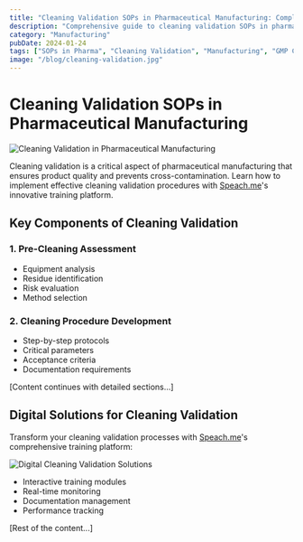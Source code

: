 ```yaml
---
title: "Cleaning Validation SOPs in Pharmaceutical Manufacturing: Complete Guide"
description: "Comprehensive guide to cleaning validation SOPs in pharma manufacturing - ensure GMP compliance and prevent cross-contamination"
category: "Manufacturing"
pubDate: 2024-01-24
tags: ["SOPs in Pharma", "Cleaning Validation", "Manufacturing", "GMP Compliance"]
image: "/blog/cleaning-validation.jpg"
---
```


# Cleaning Validation SOPs in Pharmaceutical Manufacturing

![Cleaning Validation in Pharmaceutical Manufacturing](/blog/cleaning-validation.jpg)

Cleaning validation is a critical aspect of pharmaceutical manufacturing that ensures product quality and prevents cross-contamination. Learn how to implement effective cleaning validation procedures with [Speach.me](https://speach.me/)'s innovative training platform.

## Key Components of Cleaning Validation

### 1. Pre-Cleaning Assessment
- Equipment analysis
- Residue identification
- Risk evaluation
- Method selection

### 2. Cleaning Procedure Development
- Step-by-step protocols
- Critical parameters
- Acceptance criteria
- Documentation requirements

[Content continues with detailed sections...]

## Digital Solutions for Cleaning Validation

Transform your cleaning validation processes with [Speach.me](https://speach.me/demo)'s comprehensive training platform:

![Digital Cleaning Validation Solutions](/blog/digital-validation.jpg)

- Interactive training modules
- Real-time monitoring
- Documentation management
- Performance tracking

[Rest of the content...]